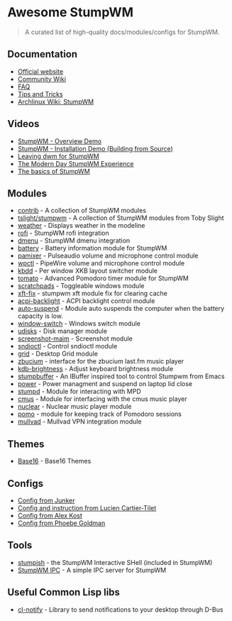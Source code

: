 # Awesome StumpWM

> A curated list of high-quality docs/modules/configs for StumpWM.

## Documentation

- [Official website](https://stumpwm.github.io/)
- [Community Wiki](https://github.com/stumpwm/stumpwm/wiki)
- [FAQ](https://github.com/stumpwm/stumpwm/wiki/FAQ)
- [Tips and Tricks](https://github.com/stumpwm/stumpwm/wiki/Tips-And-Tricks)
- [Archlinux Wiki: StumpWM](https://wiki.archlinux.org/title/stumpwm)

## Videos

- [StumpWM - Overview Demo](https://www.youtube.com/watch?v=jlF1N0R24cA)
- [StumpWM - Installation Demo (Building from Source)](https://www.youtube.com/watch?v=ol_FuovYoBs)
- [Leaving dwm for StumpWM](https://www.youtube.com/watch?v=TdQdBQu3fFM)
- [The Modern Day StumpWM Experience](https://www.youtube.com/watch?v=TdA6t6sLWQY)
- [The basics of StumpWM](https://www.youtube.com/watch?v=-na9wnv4K6g)

## Modules

- [contrib](https://github.com/stumpwm/stumpwm-contrib) - A collection of StumpWM modules
- [tslight/stumpwm](https://github.com/tslight/stumpwm/tree/main/modules) - A collection of StumpWM modules from Toby Slight
- [weather](https://github.com/njkli/stumpwm-weather/blob/master/readme.org) - Displays weather in the modeline
- [rofi](https://github.com/Junker/stumpwm-rofi) - StumpWM rofi integration
- [dmenu](https://codeberg.org/sasanidas/stumpwm-dmenu) - StumpWM dmenu integration
- [battery](https://github.com/Junker/stumpwm-battery) - Battery information module for StumpWM
- [pamixer](https://github.com/Junker/stumpwm-pamixer) - Pulseaudio volume and microphone control module
- [wpctl](https://github.com/Junker/stumpwm-wpctl) - PipeWire volume and microphone control module
- [kbdd](https://github.com/Junker/stumpwm-kbdd) - Per window XKB layout switcher module
- [tomato](https://github.com/Junker/stumpwm-tomato) - Advanced Pomodoro timer module for StumpWM
- [scratchpads](https://github.com/podiki/scratchpad) - Toggleable windows module
- [xft-fix](https://github.com/kamysheblid/xft-fix) - stumpwm xft module fix for clearing cache
- [acpi-backlight](https://github.com/Junker/stumpwm-acpi-backlight) - ACPI backlight control module
- [auto-suspend](https://github.com/kamysheblid/stumpwm-autosuspend) - Module auto suspends the computer when the battery capacity is low.
- [window-switch](https://github.com/Junker/stumpwm-window-switch) - Windows switch module
- [udisks](https://github.com/lucashpandolfo/udisks) - Disk manager module
- [screenshot-maim](https://github.com/Junker/stumpwm-screenshot-maim) - Screenshot module
- [sndioctl](https://github.com/fagg/stumpwm-sndioctl) - Control sndioctl module
- [grid](https://github.com/bgutter/swm-grid) - Desktop Grid module
- [zbucium](https://github.com/mihaiolteanu/zbucium-stump) - interface for the zbucium last.fm music player
- [kdb-brightness](https://github.com/russell/stumpwm-kbd-brightness) - Adjust keyboard brightness module
- [stumpbuffer](https://github.com/juki-pub/stumpbuffer) - An IBuffer inspired tool to control Stumpwm from Emacs
- [power](https://github.com/mmaul/power) - Power managment and suspend on laptop lid close
- [stumpd](https://github.com/Payphone/Stumpd) - Module for interacting with MPD 
- [cmus](https://github.com/jdfight/stumpwm-cmus) - Module for interfacing with the cmus music player
- [nuclear](https://github.com/Junker/stumpwm-nuclear) - Nuclear music player module
- [pomo](https://github.com/Payphone/Pomo) - module for keeping track of Pomodoro sessions
- [mullvad](https://codeberg.org/sasanidas/stumpwm-mullvad) - Mullvad VPN integration module

## Themes

- [Base16](https://github.com/tpine/base16-stumpwm) - Base16 Themes

## Configs

- [Config from Junker](https://github.com/Junker/stumpwm-config)
- [Config and instruction from Lucien Cartier-Tilet](https://config.phundrak.com/stumpwm.html)
- [Config from Alex Kost](https://github.com/alezost/stumpwm-config)
- [Config from Phoebe Goldman](https://github.com/gefjon/stumpwm-init)

## Tools

- [stumpish](https://manpages.ubuntu.com/manpages/trusty/man1/stumpish.1.html) - the StumpWM Interactive SHell (included in StumpWM)
- [StumpWM IPC](https://github.com/szos/swmipc) - A simple IPC server for StumpWM

## Useful Common Lisp libs

- [cl-notify](https://github.com/Lautaro-Garcia/cl-notify) - Library to send notifications to your desktop through D-Bus
